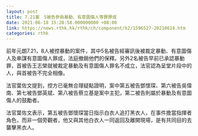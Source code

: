 ```yaml
---
layout: post
title: 7.21案　5被告參與暴動、有意圖傷人等罪罪成
date: 2021-06-18 15:28:58.000000000 +08:00
link: https://news.rthk.hk/rthk/ch/component/k2/1596527-20210618.htm
categories: rthk
---
```


前年元朗7.21，8人被控暴動的案件，其中5名被告經審訊後被裁定暴動、有意圖傷人及串謀有意圖傷人罪成，法庭撤銷他們的保釋。另外2名被告早前已承認暴動罪，首被告王志榮就被裁定暴動及有意圖傷人罪名不成立，法官認為呈堂片段中的人，與首被告不完全相像。

法官葉佐文提到，控方已毫無合理疑點證明，案中第五被告鄧懷琛、第六被告吳偉南、第七被告鄧英斌、第八被告蔡立基是案中主犯，第二被告則屬於暴動及有意圖傷人的鼓勵者。

法官葉佐文表示，第五被告鄧懷琛當日指示白衣人追打黑衣人，在事件擔當指揮者角色，而非一個旁觀者，他又與其他白衣人一同返回及離開現場，是有共同目的去襲擊黑衣人。
